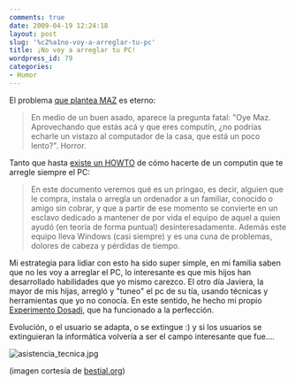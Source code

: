 ```yaml
---
comments: true
date: 2009-04-19 12:24:18
layout: post
slug: '%c2%a1no-voy-a-arreglar-tu-pc'
title: ¡No voy a arreglar tu PC!
wordpress_id: 79
categories:
- Humor
---
```


El problema [que plantea MAZ](http://blog.maz.cl/2009/04/no-soy-soporte-tecnico.html) es eterno:

> En medio de un buen asado, aparece la pregunta fatal: "Oye Maz. Aprovechando que estás acá y que eres computín, ¿no podrías echarle un vistazo al computador de la casa, que está un poco lento?". Horror.

Tanto que hasta [existe un HOWTO](http://www.caravantes.com/humor/pringao.htm) de cómo hacerte de un computin que te arregle siempre el PC:

> En este documento veremos qué es un pringao, es decir, alguien que le compra, instala o arregla un ordenador a un familiar, conocido o amigo sin cobrar, y que a partir de ese momento se convierte en un esclavo dedicado a mantener de por vida el equipo de aquel a quien ayudó (en teoría de forma puntual) desinteresadamente. Además este equipo lleva Windows (casi siempre) y es una cuna de problemas, dolores de cabeza y pérdidas de tiempo.

Mi estrategia para lidiar con esto ha sido super simple, en mi familia saben que no les voy a arreglar el PC, lo interesante es que mis hijos han desarrollado habilidades que yo mismo carezco. El otro día Javiera, la mayor de mis hijas, arregló y "tuneo" el pc de su tía, usando técnicas y herramientas que yo no conocía. En este sentido, he hecho mi propio [Experimento Dosadi](http://en.wikipedia.org/wiki/The_Dosadi_Experiment), que ha funcionado a la perfección.

Evolución, o el usuario se adapta, o se extingue :) y si los usuarios se extinguieran la informática volvería a ser el campo interesante que fue....

![asistencia_tecnica.jpg](http://www.lnds.net/images/asistencia_tecnica.jpg)

(imagen cortesía de [bestial.org](http://www.bestial.org/asistenciatecnica/))



